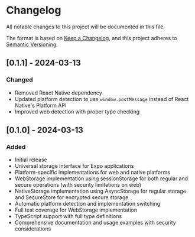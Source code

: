 # Changelog

All notable changes to this project will be documented in this file.

The format is based on [Keep a Changelog](https://keepachangelog.com/en/1.0.0/),
and this project adheres to [Semantic Versioning](https://semver.org/spec/v2.0.0.html).

## [0.1.1] - 2024-03-13

### Changed
- Removed React Native dependency
- Updated platform detection to use `window.postMessage` instead of React Native's Platform API
- Improved web detection with proper type checking

## [0.1.0] - 2024-03-13

### Added
- Initial release
- Universal storage interface for Expo applications
- Platform-specific implementations for web and native platforms
- WebStorage implementation using sessionStorage for both regular and secure operations (with security limitations on web)
- NativeStorage implementation using AsyncStorage for regular storage and SecureStore for encrypted secure storage
- Automatic platform detection and implementation switching
- Full test coverage for WebStorage implementation
- TypeScript support with full type definitions
- Comprehensive documentation and usage examples with security considerations